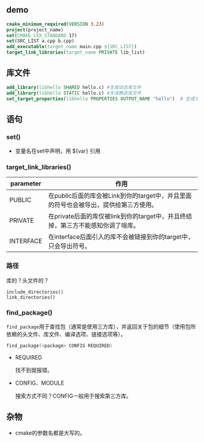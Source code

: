 ## demo

```cmake
cmake_minimum_required(VERSION 3.23)
project(project_name)
set(CMAKE_CXX_STANDARD 17)
set(SRC_LIST a.cpp b.cpp)
add_executable(target_name main.cpp ${SRC_LIST})
target_link_libraries(target_name PRIVATE lib_list)
```

## 库文件

```cmake
add_library(libhello SHARED hello.c) #生成动态库文件
add_library(libhello STATIC hello.c) #生成静态库文件
set_target_properties(libhello PROPERTIES OUTPUT_NAME "hello")	# 生成文件名为libhello的库
```

## 语句

### set()

- 变量名在set中声明，用 ${var} 引用

### target_link_libraries()

| parameter | 作用                                                         |
| --------- | ------------------------------------------------------------ |
| PUBLIC    | 在public后面的库会被Link到你的target中，并且里面的符号也会被导出，提供给第三方使用。 |
| PRIVATE   | 在private后面的库仅被link到你的target中，并且终结掉，第三方不能感知你调了啥库。 |
| INTERFACE | 在interface后面引入的库不会被链接到你的target中，只会导出符号。 |

### 路径

库的？头文件的？

```
include_directories()
link_directories()
```

### find_package()

`find_package`用于查找包（通常是使用三方库），并返回关于包的细节（使用包所依赖的头文件、库文件、编译选项、链接选项等）。

```cpp
find_package(<package> CONFIG REQUIRED)
```

- REQUIRED

  找不到就报错。

- CONFIG、MODULE

  搜索方式不同？CONFIG一般用于搜索第三方库。



## 杂物

- cmake的参数名都是大写的。

